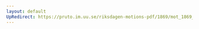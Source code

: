 ```yaml
---
layout: default
UpRedirect: https://pruto.im.uu.se/riksdagen-motions-pdf/1869/mot_1869__fk__51/mot_1869__fk__51-001.pdf
---
```

